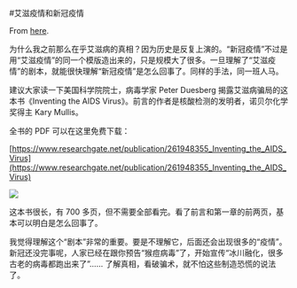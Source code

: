 #艾滋疫情和新冠疫情

From [here](https://yinwang1.substack.com/p/2e4).

为什么我之前那么在乎艾滋病的真相？因为历史是反复上演的。“新冠疫情”不过是用“艾滋疫情”的同一个模版造出来的，只是规模大了很多。一旦理解了“艾滋疫情”的剧本，就能很快理解“新冠疫情”是怎么回事了。同样的手法，同一班人马。

建议大家读一下美国科学院院士，病毒学家 Peter Duesberg 揭露艾滋病骗局的这本书《Inventing the AIDS Virus》。前言的作者是核酸检测的发明者，诺贝尔化学奖得主 Kary Mullis。

全书的 PDF 可以在这里免费下载：

[https://www.researchgate.net/publication/261948355_Inventing_the_AIDS_Virus](https://www.researchgate.net/publication/261948355_Inventing_the_AIDS_Virus)

![](https://substackcdn.com/image/fetch/w_1456,c_limit,f_auto,q_auto:good,fl_progressive:steep/https%3A%2F%2Fbucketeer-e05bbc84-baa3-437e-9518-adb32be77984.s3.amazonaws.com%2Fpublic%2Fimages%2Fafb0dc98-7171-43cb-a3e2-3e040c8d5793_796x1307.jpeg)

这本书很长，有 700 多页，但不需要全部看完。看了前言和第一章的前两页，基本可以明白是怎么回事了。

我觉得理解这个“剧本”非常的重要。要是不理解它，后面还会出现很多的“疫情”。新冠还没完事呢，人家已经在跟你预告“猴痘病毒”了，开始宣传“冰川融化，很多古老的病毒都跑出来了”…… 了解真相，看破骗术，就不怕这些制造恐慌的说法了。
